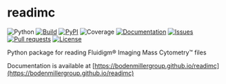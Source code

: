 # readimc

<img alt="Python" src="https://img.shields.io/pypi/pyversions/readimc">
<a href="https://github.com/BodenmillerGroup/readimc/actions/workflows/build.yml"><img alt="Build" src="https://img.shields.io/github/workflow/status/BodenmillerGroup/readimc/build?label=build"></a>
<a href="https://pypi.org/project/readimc"><img alt="PyPI" src="https://img.shields.io/pypi/v/readimc"></a>
<img alt="Coverage" src="https://img.shields.io/codecov/c/github/BodenmillerGroup/readimc">
<a href="https://github.com/BodenmillerGroup/readimc/actions/workflows/docs.yml"><img alt="Documentation" src="https://img.shields.io/github/workflow/status/BodenmillerGroup/readimc/docs?label=docs"></a>
<a href="https://github.com/BodenmillerGroup/readimc/issues"><img alt="Issues" src="https://img.shields.io/github/issues/BodenmillerGroup/readimc"></a>
<a href="https://github.com/BodenmillerGroup/readimc/pulls"><img alt="Pull requests" src="https://img.shields.io/github/issues-pr/BodenmillerGroup/readimc"></a>
<a href="https://github.com/BodenmillerGroup/readimc/blob/main/LICENSE"><img alt="License" src="https://img.shields.io/github/license/BodenmillerGroup/readimc"></a>

Python package for reading Fluidigm&reg; Imaging Mass Cytometry&trade; files

Documentation is available at [https://bodenmillergroup.github.io/readimc](https://bodenmillergroup.github.io/readimc)
